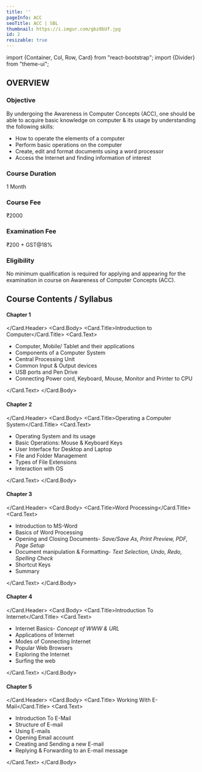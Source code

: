 ```yaml
---
title: ''
pageInfo: ACC
seoTitle: ACC | SBL
thumbnail: https://i.imgur.com/gbz8bUf.jpg
id: 2
resizable: true
---
```


import {Container, Col, Row, Card} from "react-bootstrap";
import {Divider} from "theme-ui";

## OVERVIEW

### Objective

<Divider /> 

By undergoing the Awareness in Computer Concepts (ACC), one should be able to acquire basic knowledge on computer & its usage by understanding the following skills:

- How to operate the elements of a computer
- Perform basic operations on the computer
- Create, edit and format documents using a word processor
- Access the Internet and finding information of interest

### Course Duration

<Divider /> 
1 Month

### Course Fee

<Divider /> 
₹2000

### Examination Fee

<Divider /> 
₹200 + GST@18%

### Eligibility

<Divider /> 
No minimum qualification is required for applying and appearing for the examination in course on Awareness of Computer Concepts (ACC).

<Container>
<Row>
<Col sm={12}>

## Course Contents / Syllabus
</Col>

<Col lg={4} md={6} sm={8} xs={12} className='course-card'>
 <Card border="secondary" style={{ width: '18rem' }}>
  <Card.Header>

#### Chapter 1

</Card.Header>
<Card.Body>
<Card.Title>Introduction to Computer</Card.Title>
<Card.Text>

- Computer, Mobile/ Tablet and their applications
- Components of a Computer System
- Central Processing Unit
- Common Input & Output devices
- USB ports and Pen Drive
- Connecting Power cord, Keyboard, Mouse, Monitor and Printer to CPU


 </Card.Text>
    </Card.Body>
  </Card>
  <br />
</Col>
<Col lg={4} md={6} sm={8} xs={12} className='course-card'>
 <Card border="secondary" style={{ width: '18rem' }}>
  <Card.Header>

#### Chapter 2

</Card.Header>
<Card.Body>
<Card.Title>Operating a Computer System</Card.Title>
<Card.Text>

- Operating System and its usage
- Basic Operations: Mouse & Keyboard Keys
- User Interface for Desktop and Laptop
- File and Folder Management
- Types of File Extensions
- Interaction with OS


 </Card.Text>
    </Card.Body>
  </Card>
  <br />
</Col>

<Col lg={4} md={6} sm={8} xs={12} className='course-card'>
 <Card border="secondary" style={{ width: '18rem' }}>
  <Card.Header>

#### Chapter 3

</Card.Header>
<Card.Body>
<Card.Title>Word Processing</Card.Title>
<Card.Text>

- Introduction to MS-Word
- Basics of Word Processing
- Opening and Closing Documents- *Save/Save As, Print Preview, PDF, Page Setup*
- Document manipulation & Formatting- *Text Selection, Undo, Redo, Spelling Check*
- Shortcut Keys
- Summary


 </Card.Text>
    </Card.Body>
  </Card>
  <br />
</Col>

<Col lg={4} md={6} sm={8} xs={12} className='course-card'>
 <Card border="secondary" style={{ width: '18rem' }}>
  <Card.Header>

#### Chapter 4

</Card.Header>
<Card.Body>
<Card.Title>Introduction To Internet</Card.Title>
<Card.Text>

- Internet Basics- *Concept of WWW & URL*
- Applications of Internet
- Modes of Connecting Internet
- Popular Web Browsers
- Exploring the Internet
- Surfing the web


 </Card.Text>
    </Card.Body>
  </Card>
  <br />
</Col>

<Col lg={4} md={6} sm={8} xs={12} className='course-card'>
 <Card border="secondary" style={{ width: '18rem' }}>
  <Card.Header>

#### Chapter 5

</Card.Header>
<Card.Body>
<Card.Title> Working With E-Mail</Card.Title>
<Card.Text>

- Introduction To E-Mail
- Structure of E-mail
- Using E-mails
- Opening Email account
- Creating and Sending a new E-mail
- Replying & Forwarding to an E-mail message


 </Card.Text>
    </Card.Body>
  </Card>
  <br />
</Col>

</Row>
</Container>





